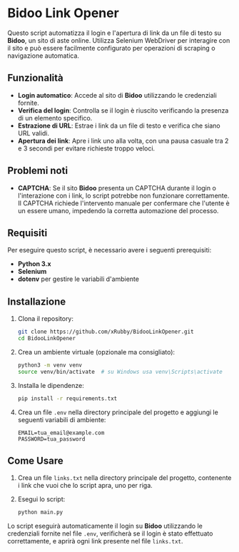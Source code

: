 # Bidoo Link Opener

Questo script automatizza il login e l'apertura di link da un file di testo su **Bidoo**, un sito di aste online. Utilizza Selenium WebDriver per interagire con il sito e può essere facilmente configurato per operazioni di scraping o navigazione automatica.

## Funzionalità

- **Login automatico**: Accede al sito di **Bidoo** utilizzando le credenziali fornite.
- **Verifica del login**: Controlla se il login è riuscito verificando la presenza di un elemento specifico.
- **Estrazione di URL**: Estrae i link da un file di testo e verifica che siano URL validi.
- **Apertura dei link**: Apre i link uno alla volta, con una pausa casuale tra 2 e 3 secondi per evitare richieste troppo veloci.

## Problemi noti

- **CAPTCHA**: Se il sito **Bidoo** presenta un CAPTCHA durante il login o l'interazione con i link, lo script potrebbe non funzionare correttamente. Il CAPTCHA richiede l'intervento manuale per confermare che l'utente è un essere umano, impedendo la corretta automazione del processo.

## Requisiti

Per eseguire questo script, è necessario avere i seguenti prerequisiti:

- **Python 3.x**
- **Selenium**
- **dotenv** per gestire le variabili d'ambiente

## Installazione

1. Clona il repository:

    ```bash
    git clone https://github.com/xRubby/BidooLinkOpener.git
    cd BidooLinkOpener
    ```

2. Crea un ambiente virtuale (opzionale ma consigliato):

    ```bash
    python3 -m venv venv
    source venv/bin/activate  # su Windows usa venv\Scripts\activate
    ```

3. Installa le dipendenze:

    ```bash
    pip install -r requirements.txt
    ```

4. Crea un file `.env` nella directory principale del progetto e aggiungi le seguenti variabili di ambiente:

    ```
    EMAIL=tua_email@example.com
    PASSWORD=tua_password
    ```

## Come Usare

1. Crea un file `links.txt` nella directory principale del progetto, contenente i link che vuoi che lo script apra, uno per riga.
2. Esegui lo script:

    ```bash
    python main.py
    ```

Lo script eseguirà automaticamente il login su **Bidoo** utilizzando le credenziali fornite nel file `.env`, verificherà se il login è stato effettuato correttamente, e aprirà ogni link presente nel file `links.txt`.
